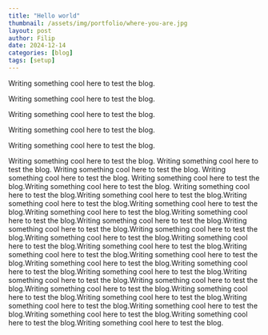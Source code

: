 ```yaml
---
title: "Hello world"
thumbnail: /assets/img/portfolio/where-you-are.jpg
layout: post
author: Filip
date: 2024-12-14
categories: [blog]
tags: [setup]
---
```


Writing something cool here to test the blog.

Writing something cool here to test the blog.

Writing something cool here to test the blog.

Writing something cool here to test the blog.

Writing something cool here to test the blog.

Writing something cool here to test the blog.
Writing something cool here to test the blog.
Writing something cool here to test the blog.
Writing something cool here to test the blog.
Writing something cool here to test the blog.Writing something cool here to test the blog.
Writing something cool here to test the blog.Writing something cool here to test the blog.Writing something cool here to test the blog.Writing something cool here to test the blog.Writing something cool here to test the blog.Writing something cool here to test the blog.Writing something cool here to test the blog.Writing something cool here to test the blog.Writing something cool here to test the blog.Writing something cool here to test the blog.Writing something cool here to test the blog.Writing something cool here to test the blog.Writing something cool here to test the blog.Writing something cool here to test the blog.Writing something cool here to test the blog.Writing something cool here to test the blog.Writing something cool here to test the blog.Writing something cool here to test the blog.Writing something cool here to test the blog.Writing something cool here to test the blog.Writing something cool here to test the blog.Writing something cool here to test the blog.Writing something cool here to test the blog.Writing something cool here to test the blog.Writing something cool here to test the blog.Writing something cool here to test the blog.Writing something cool here to test the blog.